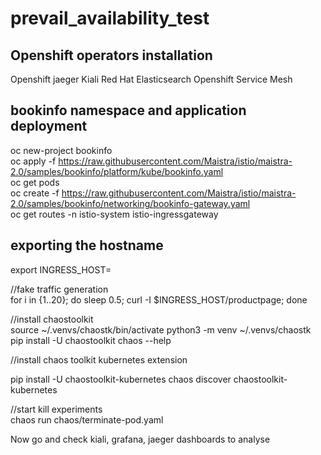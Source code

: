 # prevail_availability_test

## Openshift operators installation
Openshift jaeger
Kiali
Red Hat Elasticsearch
Openshift Service Mesh


## bookinfo namespace and application deployment
oc new-project bookinfo </br>
oc apply -f https://raw.githubusercontent.com/Maistra/istio/maistra-2.0/samples/bookinfo/platform/kube/bookinfo.yaml </br>
oc get pods </br>
oc create -f https://raw.githubusercontent.com/Maistra/istio/maistra-2.0/samples/bookinfo/networking/bookinfo-gateway.yaml </br>
oc get routes -n istio-system istio-ingressgateway </br>

## exporting the hostname
export INGRESS_HOST=<HOST>

//fake traffic generation </br>
for i in {1..20}; do sleep 0.5; curl -I $INGRESS_HOST/productpage; done

//install chaostoolkit </br>
source ~/.venvs/chaostk/bin/activate
python3 -m venv ~/.venvs/chaostk
pip install -U chaostoolkit
chaos --help

//install chaos toolkit kubernetes extension </br>

pip install -U chaostoolkit-kubernetes
chaos discover chaostoolkit-kubernetes

//start kill experiments </br>
chaos run chaos/terminate-pod.yaml

Now go and check kiali, grafana, jaeger dashboards to analyse
